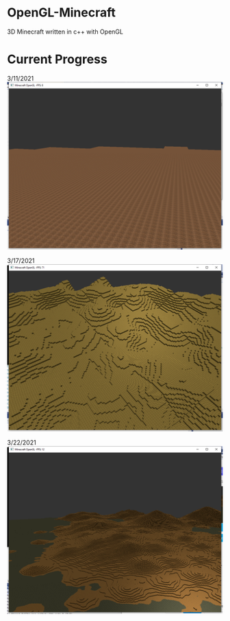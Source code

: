 # OpenGL-Minecraft
3D Minecraft written in c++ with OpenGL

# Current Progress
3/11/2021
![screenshots](sc3112021.bmp)

3/17/2021
![screenshots](sc3172021.bmp)

3/22/2021
![screenshots](03222021.bmp)
